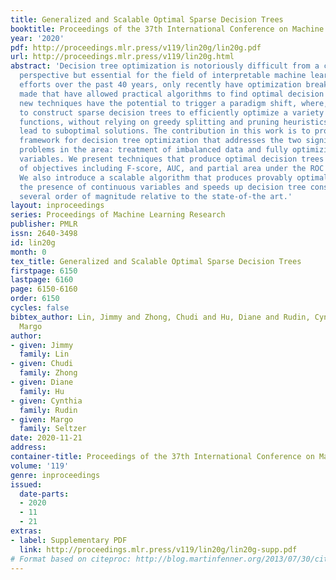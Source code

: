 ```yaml
---
title: Generalized and Scalable Optimal Sparse Decision Trees
booktitle: Proceedings of the 37th International Conference on Machine Learning
year: '2020'
pdf: http://proceedings.mlr.press/v119/lin20g/lin20g.pdf
url: http://proceedings.mlr.press/v119/lin20g.html
abstract: 'Decision tree optimization is notoriously difficult from a computational
  perspective but essential for the field of interpretable machine learning. Despite
  efforts over the past 40 years, only recently have optimization breakthroughs been
  made that have allowed practical algorithms to find optimal decision trees. These
  new techniques have the potential to trigger a paradigm shift, where, it is possible
  to construct sparse decision trees to efficiently optimize a variety of objective
  functions, without relying on greedy splitting and pruning heuristics that often
  lead to suboptimal solutions. The contribution in this work is to provide a general
  framework for decision tree optimization that addresses the two significant open
  problems in the area: treatment of imbalanced data and fully optimizing over continuous
  variables. We present techniques that produce optimal decision trees over variety
  of objectives including F-score, AUC, and partial area under the ROC convex hull.
  We also introduce a scalable algorithm that produces provably optimal results in
  the presence of continuous variables and speeds up decision tree construction by
  several order of magnitude relative to the state-of-the art.'
layout: inproceedings
series: Proceedings of Machine Learning Research
publisher: PMLR
issn: 2640-3498
id: lin20g
month: 0
tex_title: Generalized and Scalable Optimal Sparse Decision Trees
firstpage: 6150
lastpage: 6160
page: 6150-6160
order: 6150
cycles: false
bibtex_author: Lin, Jimmy and Zhong, Chudi and Hu, Diane and Rudin, Cynthia and Seltzer,
  Margo
author:
- given: Jimmy
  family: Lin
- given: Chudi
  family: Zhong
- given: Diane
  family: Hu
- given: Cynthia
  family: Rudin
- given: Margo
  family: Seltzer
date: 2020-11-21
address: 
container-title: Proceedings of the 37th International Conference on Machine Learning
volume: '119'
genre: inproceedings
issued:
  date-parts:
  - 2020
  - 11
  - 21
extras:
- label: Supplementary PDF
  link: http://proceedings.mlr.press/v119/lin20g/lin20g-supp.pdf
# Format based on citeproc: http://blog.martinfenner.org/2013/07/30/citeproc-yaml-for-bibliographies/
---
```


